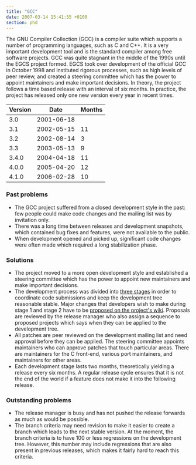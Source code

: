 ```yaml
---
title: "GCC"
date: 2007-03-14 15:41:55 +0100
section: phd
---
```


The GNU Compiler Collection (GCC) is a compiler suite which supports a
number of programming languages, such as C and C++.  It is a very important
development tool and is the standard compiler among free software projects.
GCC was quite stagnant in the middle of the 1990s until the EGCS project
formed.  EGCS took over development of the official GCC in October 1998 and
instituted rigorous processes, such as high levels of peer review, and
created a steering committee which has the power to appoint maintainers and
make important decisions.  In theory, the project follows a time based
release with an interval of six months.  In practice, the project has
released only one new version every year in recent times.

<table class="table table-hover">

<thead>
<tr>
<th>Version</th>
<th>Date</th>
<th>Months</th>
</tr>
</thead>

<tbody>
<tr>
<td>3.0</td>
<td>2001-06-18</td>
<td></td>
</tr>

<tr>
<td>3.1</td>
<td>2002-05-15</td>
<td class="months">11</td>
</tr>

<tr>
<td>3.2</td>
<td>2002-08-14</td>
<td class="months">3</td>
</tr>

<tr>
<td>3.3</td>
<td>2003-05-13</td>
<td class="months">9</td>
</tr>

<tr>
<td>3.4.0</td>
<td>2004-04-18</td>
<td class="months">11</td>
</tr>

<tr>
<td>4.0.0</td>
<td>2005-04-20</td>
<td class="months">12</td>
</tr>

<tr>
<td>4.1.0</td>
<td>2006-02-28</td>
<td class="months">10</td>
</tr>
</tbody>

</table>

<h3>Past problems</h3>

<ul>

<li>The GCC project suffered from a closed development style in the past:
few people could make code changes and the mailing list was by invitation
only.</li>

<li>There was a long time between releases and development snapshots, which
contained bug fixes and features, were not available to the public.</li>

<li>When development opened and picked up, significant code changes were
often made which required a long stabilization phase.</li>

</ul>

<h3>Solutions</h3>

<ul>

<li>The project moved to a more open development style and established a
steering committee which has the power to appoint new maintainers and make
important decisions.</li>

<li>The development process was divided into <a href =
"http://gcc.gnu.org/develop.html">three stages</a> in order to coordinate
code submissions and keep the development tree reasonable stable.  Major
changes that developers wish to make during stage 1 and stage 2 have to be
<a href = "http://gcc.gnu.org/wiki/GCC_4.3_Release_Planning">proposed on
the project's wiki</a>.  Proposals are reviewed by the release manager who
also assign a sequence to proposed projects which says when they can be
applied to the development tree.</li>

<li>All patches are peer reviewed on the development mailing list and need
approval before they can be applied.  The steering committee appoints
maintainers who can approve patches that touch particular areas.  There are
maintainers for the C front-end, various port maintainers, and maintainers
for other areas.</li>

<li>Each development stage lasts two months, theoretically yielding a
release every six months.  A regular release cycle ensures that it is not
the end of the world if a feature does not make it into the following
release.</li>

</ul>

<h3>Outstanding problems</h3>

<ul>

<li>The release manager is busy and has not pushed the release forwards as
much as would be possible.</li>

<li>The branch criteria may need revision to make it easier to create a
branch which leads to the next stable version.  At the moment, the branch
criteria is to have 100 or less regressions on the development tree.
However, this number may include regressions that are also present in
previous releases, which makes it fairly hard to reach this criteria.</li>

</ul>

